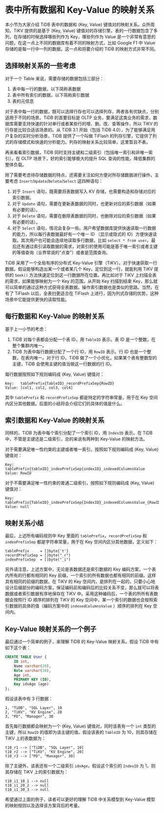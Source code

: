 # 表中所有数据和 Key-Value 的映射关系

本小节为大家介绍 TiDB 表中的数据和 (Key, Value) 键值对的映射关系。众所周知，TiKV 提供的是基于 (Key, Value) 键值对的存储引擎。表的一行数据包含了多列，在存储的时候选择哪些列作为 Key，哪些列作为 Value 是一个非常有意思的问题，在这一点上不同的数据库有着不同的映射方式，比如 Google F1 中 Value 存储的是每一行中一列的数据，这一点和将要介绍的 TiDB 的映射方式非常不同。

## 选择映射关系的一些考虑

对于一个 Table 来说，需要存储的数据包括三部分：

1. 表中每一行的数据，以下简称表数据
2. 表中所有索引的数据，以下简称索引数据
3. 表的元信息

对于表中每一行的数据，既可以选择行存也可以选择列存，两者各有优缺点，分别适用于不同的场景。TiDB 的首要目标是 OLTP 业务，要满足这类业务的需求，数据库需要支持快速的针对单行或者某些行的增、删、改、查等操作，所以 TiKV 的行存是比较合适该场景的。从 TiDB 3.1 开始（包括 TiDB 4.0），为了能够满足用户复杂的实时分析场景，TiDB 提供了一个叫做 TiFlash 的列存引擎，它提供了列式的存储模式和快速的分析能力。列存的映射关系比较简单，这里暂且不表。

再来看看索引数据，TiDB 同时支持主键和二级索引（包括唯一索引和非唯一索引）。在 OLTP 场景下，好的索引能够极大的提升 SQL 查询的性能，降低集群的整体负载。

除了需要考虑待存储数据的特点，还需要关注如何方便对所存储数据进行操作，主要考虑 `Insert`/`Update`/`Delete`/`Select` 这四种语句：

1. 对于 `Insert` 语句，既需要将表数据写入 KV 存储，也需要构造和存储对应的索引数据。
2. 对于 `Update` 语句，需要在更新表数据的同时，也更新对应的索引数据（如果有必要的话）。
3. 对于 `Delete` 语句，需要在删除表数据的同时，也删除对应的索引数据（如果有必要的话）。
4. 对于 `Select` 语句，情况会复杂一些。用户希望数据库提供快速读取一行数据的能力，所以每行表数据最好有一个唯一 ID （显示或隐式的 ID）方便快速读取。其次用户也可能会连续地读取多行数据，比如 `select * from user`。最后还有通过索引读取数据的需求，对索引的使用可能是基于唯一索引或者主键的等值查询（业界常说的“点查”）或者是范围查询。

TiDB 采用了一个全局有序的分布式 Key-Value 引擎（TiKV）。对于快速获取一行数据，假设能够构造出某一个或者某几个 Key，定位到这一行，就能利用 TiKV 提供的 `Seek()` 方法快速定位到这一行数据所在位置。再比如对于 TiKV 上扫描全表的需求，如果能够映射为一个 Key 的范围，从开始 Key 扫描到结束 Key，那么就可以简单的通过这种方式获得全表数据。操作索引数据也是类似的思路。当然，在有了 TiFlash 以后，全表扫更适合在 TiFlash 上进行，因为列式存储的优势，这种场景中它能提供更快的读取性能。

## 每行数据和 Key-Value 的映射关系

基于上一小节的考虑：

1. TiDB 对每个表都会分配一个表 ID，用 `TableID` 表示。表 ID 是一个整数，在整个集群内唯一。
2. TiDB 为表中每行数据分配了一个行 ID，用 `RowID` 表示。行 ID 也是一个整数，在表内唯一。对于行 ID，TiDB 做了一个小优化，如果某个表有整数型的主键，TiDB 会使用主键的值当做这一行数据的行 ID。

每行数据按照如下规则编码成 (Key, Value) 键值对：

```
Key:   tablePrefix{TableID}_recordPrefixSep{RowID}
Value: [col1, col2, col3, col4]
```

其中 `tablePrefix` 和 `recordPrefixSep` 都是特定的字符串常量，用于在 Key 空间内区分其他数据。后面的小结将会介绍它们的具体的值是什么。

## 索引数据和 Key-Value 的映射关系

同样的，TiDB 为表中每个索引分配了一个索引 ID，用 `IndexID` 表示。在 TiDB 中，不管是主键还是二级索引，总的来说有两种到 Key-Value 的映射方法。

对于需要满足唯一性约束的主键或者唯一索引，按照如下规则编码成  (Key, Value) 键值对：

```
Key:   tablePrefix{tableID}_indexPrefixSep{indexID}_indexedColumnsValue
Value: RowID
```

对于不需要满足唯一性约束的普通二级索引，按照如下规则编码成  (Key, Value) 键值对：

```
Key:   tablePrefix{TableID}_indexPrefixSep{IndexID}_indexedColumnsValue_{RowID}
Value: null
```

## 映射关系小结

最后，上述所有编码规则中 Key 里面的 `tablePrefix`，`recordPrefixSep` 和 `indexPrefixSep` 都是字符串常量，用于在 Key 空间内区分其他数据，定义如下：

```
tablePrefix     = []byte{'t'}
recordPrefixSep = []byte("_r")
indexPrefixSep  = []byte("_i")
```

另外请注意，上述方案中，无论是表数据还是索引数据的 Key 编码方案，一个表内所有的行都有相同的 Key 前缀，一个索引的所有数据也都有相同的前缀。这样具有相同的前缀的数据，在 TiKV 的 Key 空间内，是排列在一起的，只要小心地设计后缀部分的编码方案，保证编码前和编码后的比较关系不变，那么就可以将表数据或者索引数据有序地保存在 TiKV 中。采用这种编码后，一个表的所所有表数据会按照行 ID 顺序的排列在 TiKV 的 Key 空间中，某一个索引的数据也会按照索引数据的具体的值（编码方案中的 `indexedColumnsValue` ）顺序的排列在 Key 空间内。

## Key-Value 映射关系的一个例子

最后通过一个简单的例子，来理解 TiDB 的 Key-Value 映射关系。假设 TiDB 中有如下这个表：

```sql
CREATE TABLE User {
	ID int,
	Name varchar(20),
	Role varchar(20),
	Age int,
	PRIMARY KEY (ID),
	Key idxAge (age)
};
```

假设该表中有 3 行数据：

```
1, "TiDB", "SQL Layer", 10
2, "TiKV", "KV Engine", 20
3, "PD", "Manager", 30
```

首先每行数据都会映射为一个 (Key, Value) 键值对，同时该表有一个 `int` 类型的主键，所以 `RowID` 的值即为该主键的值。假设该表的 `TableID` 为 10，则其存储在 TiKV 上的表数据为：

```
t10_r1 --> ["TiDB", "SQL Layer", 10]
t10_r2 --> ["TiKV", "KV Engine", 20]
t10_r3 --> ["PD", "Manager", 30]
```

除了主键外，该表还有一个二级索引 `idxAge`，假设这个索引的 `IndexID` 为 1，则其存储在 TiKV 上的索引数据为：

```
t10_i1_10_1 --> null
t10_i1_20_2 --> null
t10_i1_30_3 --> null
```

希望通过上面的例子，读者可以更好的理解 TiDB 中关系模型到 Key-Value 模型的映射规则以及选择该方案背后的考量。
